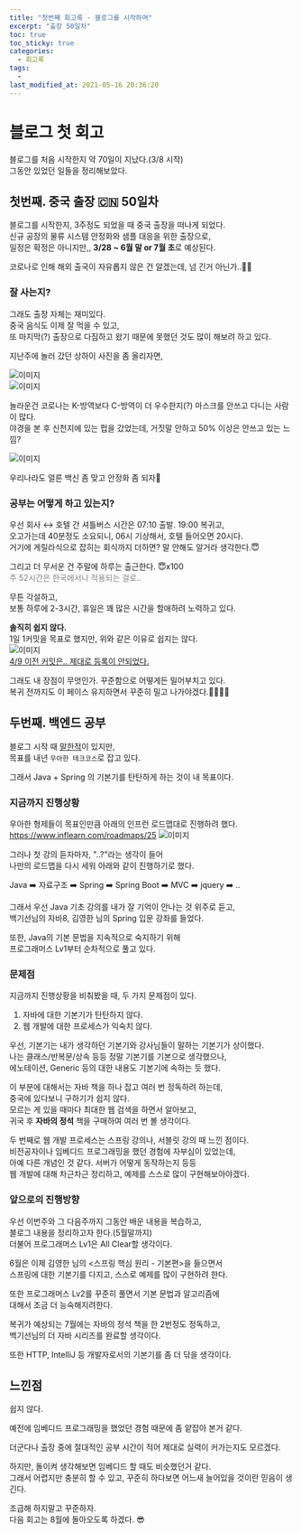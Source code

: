 ```yaml
---
title: "첫번째 회고록 - 블로그를 시작하며"
excerpt: "출장 50일차"
toc: true
toc_sticky: true
categories:
  - 회고록
tags:
  - 
last_modified_at: 2021-05-16 20:36:20
---
```

  
# 블로그 첫 회고
  
블로그를 처음 시작한지 약 70일이 지났다.(3/8 시작)  
그동안 있었던 일들을 정리해보았다.  
  
## 첫번째. 중국 출장 🇨🇳 50일차
  
블로그를 시작한지, 3주정도 되었을 때 중국 출장을 떠나게 되었다.  
신규 공장의 물류 시스템 안정화와 샘플 대응을 위한 출장으로,  
일정은 확정은 아니지만,, **3/28 ~ 6월 말 or 7월 초**로 예상된다.  
  
코로나로 인해 해외 출국이 자유롭지 않은 건 알겠는데, 넘 긴거 아닌가..🤦‍♂‍
  
### 잘 사는지?
  
그래도 출장 자체는 재미있다.  
중국 음식도 이제 잘 먹을 수 있고,  
또 마지막(?) 출장으로 다짐하고 왔기 때문에 못했던 것도 많이 해보려 하고 있다.  
  
지난주에 놀러 갔던 상하이 사진을 좀 올리자면,  

![이미지](/assets/images/Talk/Talk3/2.jpeg)  
![이미지](/assets/images/Talk/Talk3/3.jpeg)  

놀라운건 코로나는 K-방역보다 C-방역이 더 우수한지(?) 마스크를 안쓰고 다니는 사람이 많다.  
야경을 본 후 신천지에 있는 펍을 갔었는데, 거짓말 안하고 50% 이상은 안쓰고 있는 느낌?  

![이미지](/assets/images/Talk/Talk3/4.jpeg)  

우리나라도 얼른 백신 좀 맞고 안정화 좀 되자🤬  
  
### 공부는 어떻게 하고 있는지?
우선 회사 ↔️ 호텔 간 셔틀버스 시간은 07:10 출발. 19:00 복귀고,  
오고가는데 40분정도 소요되니, 06시 기상해서, 호텔 들어오면 20시다.  
거기에 게릴라식으로 잡히는 회식까지 더하면? 말 안해도 알거라 생각한다.😇  
  
그리고 더 무서운 건 주말에 하루는 출근한다. 😇x100  
<span style="color:grey">주 52시간은 한국에서나 적용되는 걸로..</span>  
  
무튼 각설하고,  
보통 하루에 2-3시간, 휴일은 꽤 많은 시간을 할애하려 노력하고 있다.  
  
**솔직히 쉽지 않다.**  
1일 1커밋을 목표로 했지만, 위와 같은 이유로 쉽지는 않다.  
![이미지](/assets/images/Talk/Talk3/1.png)  
<span style="color:grey">[4/9 이전 커밋은.. 제대로 등록이 안되었다.](https://jaewanglee.github.io/talk/commit/)</span>  
  
그래도 내 장점이 무엇인가. 꾸준함으로 어떻게든 밀어부치고 있다.  
복귀 전까지도 이 페이스 유지하면서 꾸준히 밀고 나가야겠다.👊🏻👊🏻
  
## 두번째. 백엔드 공부
  
블로그 시작 때 [말한적](https://jaewanglee.github.io/talk/first/)이 있지만,  
목표를 내년 `우아한 테크코스`로 잡고 있다.  
  
그래서 Java + Spring 의 기본기를 탄탄하게 하는 것이 내 목표이다.  
  
### 지금까지 진행상황
  
우아한 형제들이 목표인만큼 아래의 인프런 로드맵대로 진행하려 했다.  
<https://www.inflearn.com/roadmaps/25>
![이미지](/assets/images/Talk/Talk3/5.png)
  
그러나 첫 강의 듣자마자, "..?"라는 생각이 들어  
나만의 로드맵을 다시 세워 아래와 같이 진행하기로 했다.  
  
Java ➡️ 자료구조 ➡️ Spring ➡️ Spring Boot ➡️ MVC ➡️ jquery ➡️ ..  
  
그래서 우선 Java 기초 강의를 내가 잘 기억이 안나는 것 위주로 듣고,  
백기선님의 자바8, 김영한 님의 Spring 입문 강좌를 들었다.  

또한, Java의 기본 문법을 지속적으로 숙지하기 위해  
프로그래머스 Lv1부터 순차적으로 풀고 있다.  
  
### 문제점
  
지금까지 진행상황을 비춰봤을 때, 두 가지 문제점이 있다.  
  
1. 자바에 대한 기본기가 탄탄하지 않다.  
2. 웹 개발에 대한 프로세스가 익숙치 않다.  
  
우선, 기본기는 내가 생각하던 기본기와 강사님들이 말하는 기본기가 상이했다.  
나는 클래스/반복문/상속 등등 정말 기본기를 기본으로 생각했으나,  
에노테이션, Generic 등의 대한 내용도 기본기에 속하는 듯 했다.  
  
이 부분에 대해서는 자바 책을 하나 잡고 여러 번 정독하려 하는데,  
중국에 있다보니 구하기가 쉽지 않다.  
모르는 게 있을 때마다 최대한 웹 검색을 하면서 알아보고,  
귀국 후 **자바의 정석** 책을 구매하여 여러 번 볼 생각이다.  

두 번째로 웹 개발 프로세스는 스프링 강의나, 서블릿 강의 때 느낀 점이다.  
비전공자이나 임베디드 프로그래밍을 했던 경험에 자부심이 있었는데,  
아예 다른 개념인 것 같다. 서버가 어떻게 동작하는지 등등  
웹 개발에 대해 차근차근 정리하고, 예제를 스스로 많이 구현해보아야겠다.  

### 앞으로의 진행방향
  
우선 이번주와 그 다음주까지 그동안 배운 내용을 복습하고,  
블로그 내용을 정리하고자 한다.(5월말까지)  
더불어 프로그래머스 Lv1은 All Clear할 생각이다.  
  
6월은 이제 김영한 님의 <스프링 핵심 원리 - 기본편>을 들으면서  
스프링에 대한 기본기를 다지고, 스스로 예제를 많이 구현하려 한다.  
  
또한 프로그래머스 Lv2를 꾸준히 풀면서 기본 문법과 알고리즘에  
대해서 조금 더 능숙해지려한다.  
  
복귀가 예상되는 7월에는 자바의 정석 책을 한 2번정도 정독하고,  
백기선님의 더 자바 시리즈를 완료할 생각이다.  
  
또한 HTTP, IntelliJ 등 개발자로서의 기본기를 좀 더 닦을 생각이다.  
  
## 느낀점
  
쉽지 않다.  
  
예전에 임베디드 프로그래밍을 했었던 경험 때문에 좀 얕잡아 본거 같다.  
  
더군다나 출장 중에 절대적인 공부 시간이 적어 제대로 실력이 커가는지도 모르겠다.  
  
하지만, 돌이켜 생각해보면 임베디드 할 때도 비슷했던거 같다.  
그래서 어렵지만 충분히 할 수 있고, 꾸준히 하다보면 어느새 늘어있을 것이란 믿음이 생긴다.  
  
조급해 하지말고 꾸준하자.  
다음 회고는 8월에 돌아오도록 하겠다. 😎  
